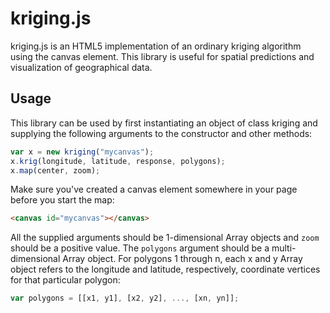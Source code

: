 kriging.js
==========

kriging.js is an HTML5 implementation of an ordinary kriging algorithm using the canvas element. This library is useful for spatial predictions and visualization of geographical data.

Usage
-----

This library can be used by first instantiating an object of class kriging and supplying the following arguments to the constructor and other methods:

``` javascript
var x = new kriging("mycanvas");
x.krig(longitude, latitude, response, polygons);
x.map(center, zoom);
```

Make sure you've created a canvas element somewhere in your page before you start the map:

``` html
<canvas id="mycanvas"></canvas>
```

All the supplied arguments should be 1-dimensional Array objects and `zoom` should be a positive value. The `polygons` argument should be a multi-dimensional Array object. For polygons 1 through n, each x and y Array object refers to the longitude and latitude, respectively, coordinate vertices for that particular polygon:

``` javascript
var polygons = [[x1, y1], [x2, y2], ..., [xn, yn]];
```

